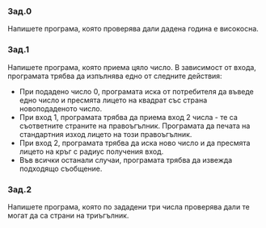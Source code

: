 ### Зад.0
Напишете програма, която проверява дали дадена година е високосна.
### Зад.1
Напишете програма, която приема цяло число. В зависимост от входа, програмата трябва да изпълнява едно от следните действия:
 * При подадено число 0, програмата иска от потребителя да въведе едно число и пресмята лицето на квадрат със страна новоподаденото число.
 * При вход 1, програмата трябва да приема вход 2 числа - те са съответните страните на правоъгълник. Програмата да печата на стандартния изход лицето на този правоъгълник.
 * При вход 2, програмата трябва да иска ново число и да пресмята лицето на кръг с радиус получения вход.
 * Във всички останали случаи, програмата трябва да извежда подходящо съобщение.
### Зад.2
Напишете програма, която по зададени три числа проверява дали те могат да са страни на триъгълник.
